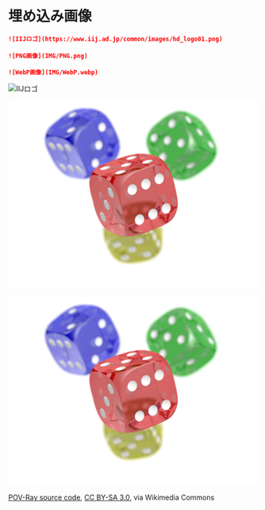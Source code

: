 # 埋め込み画像

``` md
![IIJロゴ](https://www.iij.ad.jp/common/images/hd_logo01.png)

![PNG画像](IMG/PNG.png)

![WebP画像](IMG/WebP.webp)

```

![IIJロゴ](https://www.iij.ad.jp/common/images/hd_logo01.png)

![PNG画像](IMG/PNG.png)

![WebP画像](IMG/WebP.webp)

[POV-Ray source code](https://commons.wikimedia.org/wiki/File:PNG_transparency_demonstration_1.png">),
[CC BY-SA 3.0](https://creativecommons.org/licenses/by-sa/3.0),
via Wikimedia Commons
